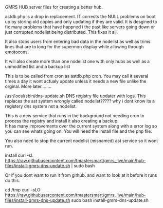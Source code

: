 GMRS HUB server files for creating a better hub.


astdb.php is a drop in replacement.   IT corrects the NULL problems on boot up
by storing old copies and only updating if they are valid. It is desgined
to fix many problems that have happned i the past like servers going down 
or just corrupted nodelist being distributed. This fixes it all. 

It also stops users from entering bad data in the nodelist as well as trims
lines that are to long for the supermon display while allowing through emotocons.

It will also create more than one nodelist one with only hubs as well as a unmodified list and a backup list

This is to be called from cron as astdb.php cron.
You may call it several times a day it wont actualy update unless it needs a new file unlike the orginal.
More later........


/usr/local/sbin/dns-update.sh
DNS registry file updater with logs. This replaces the ast system wrongly called nodelist????? 
why i dont know its a registery dns system not a nodelist.    

This is a new service that runs in the background not needing cron to process
the registry and install it also creating a backup.  
It has many improvements over the current system
along with a error log so you can see whats going on. 
You will need the install file and the php file. 

You also need to stop the current nodelist (misnamed) ast service so it wont run.



install 
curl -sL https://raw.githubusercontent.com/tmastersmart/gmrs_live/main/hub-files/install-gmrs-dns-update.sh | sudo bash

Or if you dont want to run it from github. and want to look at it before it runs do this.

cd /tmp
curl -sLO https://raw.githubusercontent.com/tmastersmart/gmrs_live/main/hub-files/install-gmrs-dns-update.sh
sudo bash install-gmrs-dns-update.sh


